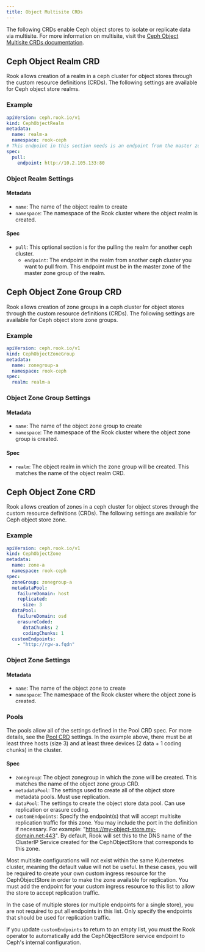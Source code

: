```yaml
---
title: Object Multisite CRDs
---
```


The following CRDs enable Ceph object stores to isolate or replicate data via multisite. For more information on multisite, visit the [Ceph Object Multisite CRDs documentation](../../Storage-Configuration/Object-Storage-RGW/ceph-object-multisite.md).

## Ceph Object Realm CRD

Rook allows creation of a realm in a ceph cluster for object stores through the custom resource definitions (CRDs). The following settings are available for Ceph object store realms.

### Example

```yaml
apiVersion: ceph.rook.io/v1
kind: CephObjectRealm
metadata:
  name: realm-a
  namespace: rook-ceph
# This endpoint in this section needs is an endpoint from the master zone  in the master zone group of realm-a. See object-multisite.md for more details.
spec:
  pull:
    endpoint: http://10.2.105.133:80
```

### Object Realm Settings

#### Metadata

* `name`: The name of the object realm to create
* `namespace`: The namespace of the Rook cluster where the object realm is created.

#### Spec

* `pull`: This optional section is for the pulling the realm for another ceph cluster.
  * `endpoint`: The endpoint in the realm from another ceph cluster you want to pull from. This endpoint must be in the master zone of the master zone group of the realm.

## Ceph Object Zone Group CRD

Rook allows creation of zone groups in a ceph cluster for object stores through the custom resource definitions (CRDs). The following settings are available for Ceph object store zone groups.

### Example

```yaml
apiVersion: ceph.rook.io/v1
kind: CephObjectZoneGroup
metadata:
  name: zonegroup-a
  namespace: rook-ceph
spec:
  realm: realm-a
```

### Object Zone Group Settings

#### Metadata

* `name`: The name of the object zone group to create
* `namespace`: The namespace of the Rook cluster where the object zone group is created.

#### Spec

* `realm`: The object realm in which the zone group will be created. This matches the name of the object realm CRD.

## Ceph Object Zone CRD

Rook allows creation of zones in a ceph cluster for object stores through the custom resource definitions (CRDs). The following settings are available for Ceph object store zone.

### Example

```yaml
apiVersion: ceph.rook.io/v1
kind: CephObjectZone
metadata:
  name: zone-a
  namespace: rook-ceph
spec:
  zoneGroup: zonegroup-a
  metadataPool:
    failureDomain: host
    replicated:
      size: 3
  dataPool:
    failureDomain: osd
    erasureCoded:
      dataChunks: 2
      codingChunks: 1
  customEndpoints:
    - "http://rgw-a.fqdn"
```

### Object Zone Settings

#### Metadata

* `name`: The name of the object zone to create
* `namespace`: The namespace of the Rook cluster where the object zone is created.

### Pools

The pools allow all of the settings defined in the Pool CRD spec. For more details, see the [Pool CRD](../Block-Storage/ceph-block-pool-crd.md) settings. In the example above, there must be at least three hosts (size 3) and at least three devices (2 data + 1 coding chunks) in the cluster.

#### Spec

* `zonegroup`: The object zonegroup in which the zone will be created. This matches the name of the object zone group CRD.
* `metadataPool`: The settings used to create all of the object store metadata pools. Must use replication.
* `dataPool`: The settings to create the object store data pool. Can use replication or erasure coding.
* `customEndpoints`:  Specify the endpoint(s) that will accept multisite replication traffic for this zone. You may include the port in the definition if necessary. For example: "https://my-object-store.my-domain.net:443". By default, Rook will set this to the DNS name of the ClusterIP Service created for the CephObjectStore that corresponds to this zone.

 Most multisite configurations will not exist within the same Kubernetes cluster, meaning the default value will not be useful. In these cases, you will be required to create your own custom ingress resource for the CephObjectStore in order to make the zone available for replication. You must add the endpoint for your custom ingress resource to this list to allow the store to accept replication traffic.

 In the case of multiple stores (or multiple endpoints for a single store), you are not required to put all endpoints in this list. Only specify the endpoints that should be used for replication traffic.

 If you update `customEndpoints` to return to an empty list, you must the Rook operator to automatically add the CephObjectStore service endpoint to Ceph's internal configuration.
